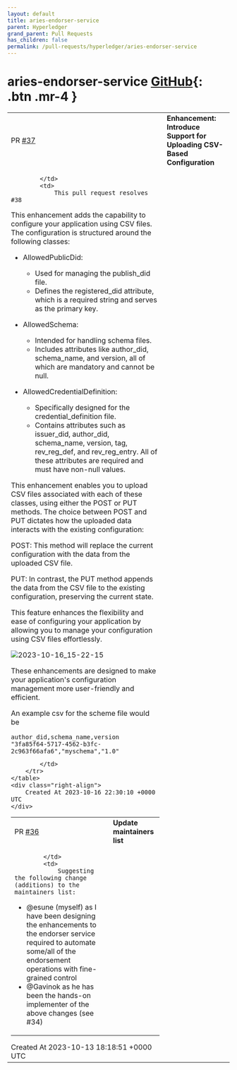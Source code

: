 ```yaml
---
layout: default
title: aries-endorser-service
parent: Hyperledger
grand_parent: Pull Requests
has_children: false
permalink: /pull-requests/hyperledger/aries-endorser-service
---
```


# aries-endorser-service <span class="fs-3 right-align">[GitHub](https://github.com/hyperledger/aries-endorser-service){: .btn .mr-4 }</span>


<div>
    <table>
        <tr>
            <td>
                PR <a href="https://github.com/hyperledger/aries-endorser-service/pull/37" class=".btn">#37</a>
            </td>
            <td>
                <b>
                    Enhancement: Introduce Support for Uploading CSV-Based Configuration
                </b>
            </td>
        </tr>
        <tr>
            <td>
                
            </td>
            <td>
                This pull request resolves #38

This enhancement adds the capability to configure your application using CSV files. The configuration is structured around the following classes:

- AllowedPublicDid:
  - Used for managing the publish_did file.
  - Defines the registered_did attribute, which is a required string and serves as the primary key.
    
- AllowedSchema:
  - Intended for handling schema files.
  - Includes attributes like author_did, schema_name, and version, all of which are mandatory and cannot be null.

- AllowedCredentialDefinition:
  - Specifically designed for the credential_definition file.
  - Contains attributes such as issuer_did, author_did, schema_name, version, tag, rev_reg_def, and rev_reg_entry. All of these attributes are required and must have non-null values.

This enhancement enables you to upload CSV files associated with each
of these classes, using either the POST or PUT methods. The choice
between POST and PUT dictates how the uploaded data interacts with the
existing configuration:

POST: This method will replace the current configuration with the data from the uploaded CSV file.

PUT: In contrast, the PUT method appends the data from the CSV file to the existing configuration, preserving the current state.

This feature enhances the flexibility and ease of configuring your application by allowing you to manage your configuration using CSV files effortlessly.

![2023-10-16_15-22-15](https://github.com/hyperledger/aries-endorser-service/assets/34443260/bbc58cf1-6ebb-412d-812a-6d50f8cdc4ce)

These enhancements are designed to make your application's configuration management more user-friendly and efficient.


An example csv for the scheme file would be

```csv
author_did,schema_name,version
"3fa85f64-5717-4562-b3fc-2c963f66afa6","myschema","1.0"
```
            </td>
        </tr>
    </table>
    <div class="right-align">
        Created At 2023-10-16 22:30:10 +0000 UTC
    </div>
</div>

<div>
    <table>
        <tr>
            <td>
                PR <a href="https://github.com/hyperledger/aries-endorser-service/pull/36" class=".btn">#36</a>
            </td>
            <td>
                <b>
                    Update maintainers list
                </b>
            </td>
        </tr>
        <tr>
            <td>
                
            </td>
            <td>
                Suggesting the following change (additions) to the maintainers list:

- @esune  (myself) as I have been designing the enhancements to the endorser service required to automate some/all of the endorsement operations with fine-grained control
- @Gavinok as he has been the hands-on implementer of the above changes (see #34)
            </td>
        </tr>
    </table>
    <div class="right-align">
        Created At 2023-10-13 18:18:51 +0000 UTC
    </div>
</div>

